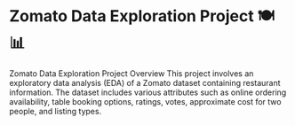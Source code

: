# Zomato Data Exploration Project 🍽️📊
Zomato Data Exploration Project Overview This project involves an exploratory data analysis (EDA) of a Zomato dataset containing restaurant information. The dataset includes various attributes such as online ordering availability, table booking options, ratings, votes, approximate cost for two people, and listing types.
